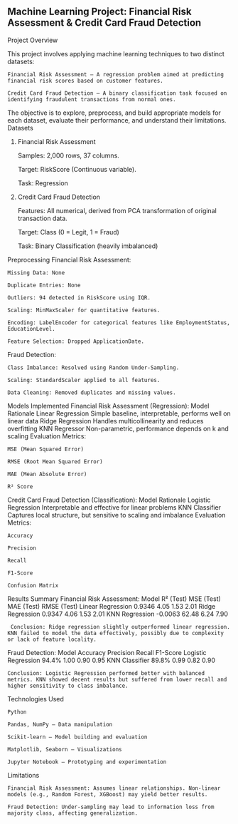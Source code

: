 ## Machine Learning Project: Financial Risk Assessment & Credit Card Fraud Detection
 Project Overview

This project involves applying machine learning techniques to two distinct datasets:

    Financial Risk Assessment – A regression problem aimed at predicting financial risk scores based on customer features.

    Credit Card Fraud Detection – A binary classification task focused on identifying fraudulent transactions from normal ones.

The objective is to explore, preprocess, and build appropriate models for each dataset, evaluate their performance, and understand their limitations.
Datasets
1. Financial Risk Assessment

    Samples: 2,000 rows, 37 columns.

    Target: RiskScore (Continuous variable).

    Task: Regression

2. Credit Card Fraud Detection

    Features: All numerical, derived from PCA transformation of original transaction data.

    Target: Class (0 = Legit, 1 = Fraud)

    Task: Binary Classification (heavily imbalanced)

 Preprocessing
Financial Risk Assessment:

    Missing Data: None

    Duplicate Entries: None

    Outliers: 94 detected in RiskScore using IQR.

    Scaling: MinMaxScaler for quantitative features.

    Encoding: LabelEncoder for categorical features like EmploymentStatus, EducationLevel.

    Feature Selection: Dropped ApplicationDate.

Fraud Detection:

    Class Imbalance: Resolved using Random Under-Sampling.

    Scaling: StandardScaler applied to all features.

    Data Cleaning: Removed duplicates and missing values.

 Models Implemented
 Financial Risk Assessment (Regression):
Model	Rationale
Linear Regression	Simple baseline, interpretable, performs well on linear data
Ridge Regression	Handles multicollinearity and reduces overfitting
KNN Regressor	Non-parametric, performance depends on k and scaling
Evaluation Metrics:

    MSE (Mean Squared Error)

    RMSE (Root Mean Squared Error)

    MAE (Mean Absolute Error)

    R² Score

Credit Card Fraud Detection (Classification):
Model	Rationale
Logistic Regression	Interpretable and effective for linear problems
KNN Classifier	Captures local structure, but sensitive to scaling and imbalance
Evaluation Metrics:

    Accuracy

    Precision

    Recall

    F1-Score

    Confusion Matrix

 Results Summary
 Financial Risk Assessment:
Model	R² (Test)	MSE (Test)	MAE (Test)	RMSE (Test)
Linear Regression	0.9346	4.05	1.53	2.01
Ridge Regression	0.9347	4.06	1.53	2.01
KNN Regression	-0.0063	62.48	6.24	7.90

     Conclusion: Ridge regression slightly outperformed linear regression. KNN failed to model the data effectively, possibly due to complexity or lack of feature locality.

 Fraud Detection:
Model	Accuracy	Precision	Recall	F1-Score
Logistic Regression	94.4%	1.00	0.90	0.95
KNN Classifier	89.8%	0.99	0.82	0.90

    Conclusion: Logistic Regression performed better with balanced metrics. KNN showed decent results but suffered from lower recall and higher sensitivity to class imbalance.

 Technologies Used

    Python

    Pandas, NumPy – Data manipulation

    Scikit-learn – Model building and evaluation

    Matplotlib, Seaborn – Visualizations

    Jupyter Notebook – Prototyping and experimentation

Limitations

    Financial Risk Assessment: Assumes linear relationships. Non-linear models (e.g., Random Forest, XGBoost) may yield better results.

    Fraud Detection: Under-sampling may lead to information loss from majority class, affecting generalization.
